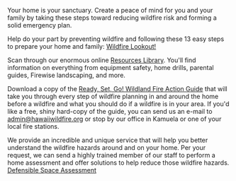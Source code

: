 Your home is your sanctuary. Create a peace of mind for you and your family by taking these steps toward reducing wildfire risk and forming a solid emergency plan.

Help do your part by preventing wildfire and following these 13 easy steps to prepare your home and family: 
[Wildfire Lookout!](http://www.hawaiiwildfire.org/fire-resource-library-blog/lookout)

Scan through our enormous online [Resources Library](http://www.hawaiiwildfire.org/fire-resource-library). You'll find information on everything from equipment safety, home drills, parental guides, Firewise landscaping, and more. 

Download a copy of the [Ready, Set, Go! Wildland Fire Action Guide](http://www.hawaiiwildfire.org/fire-resource-library-blog/rsg-your-personal-wildland-fire-action-guide) that will take you through every step of wildfire planning in and around the home before a wildfire and what you should do if a wildfire is in your area. If you'd like a free, shiny hard-copy of the guide, you can send us an e-mail to <admin@hawaiiwildfire.org> or stop by our office in Kamuela or one of your local fire stations. 

We provide an incredible and unique service that will help you better understand the wildfire hazards around and on your home. Per your request, we can send a highly trained member of our staff to perform a home assessment and offer solutions to help reduce those wildfire hazards. [Defensible Space Assessment](http://www.hawaiiwildfire.org/services/defensible-space-home-assessments)